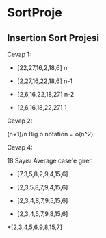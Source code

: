 # SortProje
## Insertion Sort Projesi

Cevap 1:

* [22,27,16,2,18,6]    n

* [2,27,16,22,18,6]    n-1                                          

* [2,6,16,22,18,27]    n-2           
                                                                                     
* [2,6,16,18,22,27]     1           


Cevap 2:

(n+1)/n   Big o notation = o(n^2)   


Cevap 4:

18 Sayısı  Average case'e girer.

* [7,3,5,8,2,9,4,15,6]

* [2,3,5,8,7,9,4,15,6]

* [2,3,4,8,7,9,5,15,6]

* [2,3,4,5,7,9,8,15,6]

 *[2,3,4,5,6,9,8,15,7]

















